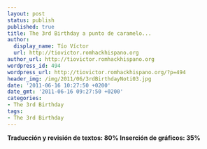 ```yaml
---
layout: post
status: publish
published: true
title: The 3rd Birthday a punto de caramelo...
author:
  display_name: Tío Víctor
  url: http://tiovictor.romhackhispano.org
author_url: http://tiovictor.romhackhispano.org
wordpress_id: 494
wordpress_url: http://tiovictor.romhackhispano.org/?p=494
header_img: /img/2011/06/3rdBirthdayNoti03.jpg
date: '2011-06-16 10:27:50 +0200'
date_gmt: '2011-06-16 09:27:50 +0200'
categories:
- The 3rd Birthday
tags:
- The 3rd Birthday
---
```

**Traducción y revisión de textos: 80%
Inserción de gráficos: 35%**
